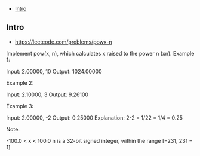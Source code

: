 - [Intro](#intro)

## Intro

- https://leetcode.com/problems/powx-n

Implement pow(x, n), which calculates x raised to the power n (xn).
Example 1:

Input: 2.00000, 10
Output: 1024.00000

Example 2:

Input: 2.10000, 3
Output: 9.26100

Example 3:

Input: 2.00000, -2
Output: 0.25000
Explanation: 2-2 = 1/22 = 1/4 = 0.25

Note:

-100.0 < x < 100.0
n is a 32-bit signed integer, within the range [−231, 231 − 1]

